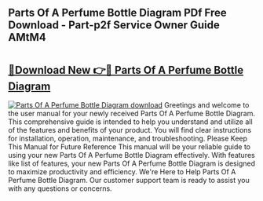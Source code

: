 ## Parts Of A Perfume Bottle Diagram PDf Free Download - Part-p2f Service Owner Guide AMtM4

# <h2><a href="http://dfuoqx.blite.top/?on=Parts+Of+A+Perfume+Bottle+Diagram">🔗Download New 👉🔴 Parts Of A Perfume Bottle Diagram</a></h2>

[![Parts Of A Perfume Bottle Diagram download](https://i.imgur.com/lujVjoI.png)](http://dfuoqx.blite.top/?on=Parts+Of+A+Perfume+Bottle+Diagram)
Greetings and welcome to the user manual for your newly received Parts Of A Perfume Bottle Diagram. This comprehensive guide is intended to help you understand and utilize all of the features and benefits of your product. You will find clear instructions for installation, operation, maintenance, and troubleshooting. Please Keep This Manual for Future Reference This manual will be your reliable guide to using your new Parts Of A Perfume Bottle Diagram effectively. With features like list of features, your new Parts Of A Perfume Bottle Diagram is designed to maximize productivity and efficiency. We're Here to Help Parts Of A Perfume Bottle Diagram. Our customer support team is ready to assist you with any questions or concerns.
